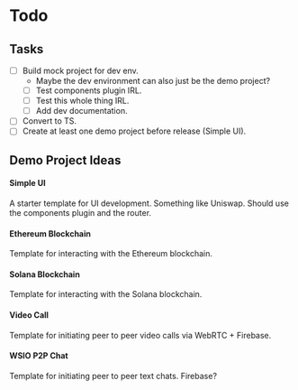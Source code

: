 # Todo

## Tasks 

- [ ] Build mock project for dev env.
     - Maybe the dev environment can also just be the demo project? 
    - [ ] Test components plugin IRL.
    - [ ] Test this whole thing IRL.
    - [ ] Add dev documentation.
   
- [ ] Convert to TS.
- [ ] Create at least one demo project before release (Simple UI).

## Demo Project Ideas
#### Simple UI
A starter template for UI development. Something like Uniswap. Should use the components plugin and the router.

#### Ethereum Blockchain
Template for interacting with the Ethereum blockchain.

#### Solana Blockchain
Template for interacting with the Solana blockchain.

#### Video Call
Template for initiating peer to peer video calls via WebRTC + Firebase. 

#### WSIO P2P Chat
Template for initiating peer to peer text chats. Firebase? 
